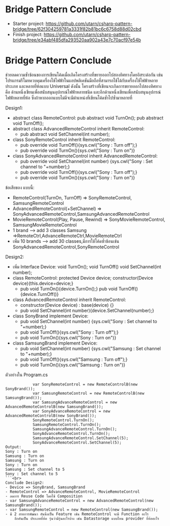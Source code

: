 # Bridge Pattern Conclude
- Starter project: https://github.com/utarn/csharp-pattern-bridge/tree/62f304259781a3331f82b81bc6c6758d88d02cbd
- Finish project: https://github.com/utarn/csharp-pattern-bridge/tree/e34abf485dfa293520aa902a43e7c70acf97e54b

# Bridge Pattern Conclude
ช่วยลดความซ้ำซ้อนของการเขียนโค้ดเมื่อเกิดโครงสร้างที่ขยายออกไปสองทิศทางโดยอิสระต่อกัน 
เช่น โปรแกรมรีโมทควบคุมเครื่องใช้ไฟฟ้าในแอปพลิเคชันมือถือที่สามารถใช้ได้กับเครื่องใช้ไฟฟ้าหลายประเภท 
และหลายยี่ห้อแบบ Universal ดังนั้น โครงสร้างที่เขียนจะเกิดการขยายออกไปสองทิศทาง 
คือ ด้านหนึ่งเขียนเพื่อสนับสนุนอุปกรณ์ไฟฟ้าหลายชนิด และอีกด้านหนึ่งเขียนเพื่อสนับสนุนอุปกรณ์ไฟฟ้าหลายยี่ห้อ 
ซึ่งถ้าหากออกแบบไม่ดีจะมีตำแหน่งที่เขียนโค้ดซ้ำไปซ้ำมาหลายที่

Design1:<br>
- abstract class RemoteControl: pub abstract void TurnOn(); pub abstract void TurnOff();
- abstract class AdvancedRemoteControl inherit RemoteControl:
	- pub abstract void SetChannel(int number);
- class SonyRemoteControl inherit RemoteControl: 
	- pub override void TurnOff(){sys.cwl("Sony : Turn off");}
	- pub override void TurnOn(){sys.cwl("Sony : Turn on")}
- class SonyAdvancedRemoteControl inherit AdvancedRemoteControl:
	- pub override void SetChannel(int number) {sys.cwl("Sony : Set channel to "+number);}
	- pub override void TurnOff(){sys.cwl("Sony : Turn off");}
	- pub override void TurnOn(){sys.cwl("Sony : Turn on")}
	
ข้อเสียของ แบบนี้:
- RemoteControl(TurnOn, TurnOff) => SonyRemoteControl, SamsungRemoteControl
- AdvancedRemoteControl(+SetChannel) => SonyAdvancedRemoteControl,SamsungAdvancedRemoteControl
- MovieRemoteControl(Play, Pause, Rewind) => SonyMovieRemoteControl, SamsungMovieRemoteControl
- 1 brand --> add 3 classes Samsung =>RemoteCtrl,AdvanceRemoteCtrl,MovieRemoteCtrl
- เพิ่ม 10 brands --> add 30 classes,มีการใช้โค้ดซ้ำซ้อนเช่น SonyAdvancedRemoteControl,SonyRemoteControl

Design2:<br>
- เพิ่ม Interface Device: void TurnOn(); void TurnOff() void SetChannel(int number);
- class RemoteControl: protected Device device; constructor(Device device){this.device=device;}
	- pub void TurnOn(){device.TurnOn();} pub void TurnOff(){device.TurnOff()}
- class AdvancedRemoteControl inherit RemoteControl:
	- constructor(Device device) : base(device) {}
	- pub void SetChannel(int number){device.SetChannel(number);}
- class SonyBrand implement Device: 
	- pub void SetChannel(int number) {sys.cwl("Sony : Set channel to "+number);}
	- pub void TurnOff(){sys.cwl("Sony : Turn off");}
	- pub void TurnOn(){sys.cwl("Sony : Turn on")}
- class SamsungBrand implement Device:
	- pub void SetChannel(int number) {sys.cwl("Samsung : Set channel to "+number);}
	- pub void TurnOff(){sys.cwl("Samsung : Turn off");}
	- pub void TurnOn(){sys.cwl("Samsung : Turn on")}

ตัวอย่างใน Program.cs
```
            var SonyRemoteControl = new RemoteControlB(new SonyBrand());
            var SamsungRemoteControl = new RemoteControlB(new SamsungBrand());
            var SamsungAdvanceRemoteControl = new AdvancedRemoteControlB(new SamsungBrand());
            var SonyAdvanceRemoteControl = new AdvancedRemoteControlB(new SonyBrand());
            SonyRemoteControl.TurnOn();
            SamsungRemoteControl.TurnOn();
            SamsungAdvanceRemoteControl.TurnOn();
            SonyAdvanceRemoteControl.TurnOn();
            SamsungAdvanceRemoteControl.SetChannel(5);
            SonyAdvanceRemoteControl.SetChannel(5);
Output:
Sony : Turn on
Samsung : Turn on
Samsung : Turn on
Sony : Turn on
Samsung : Set channel to 5
Sony : Set channel to 5
```<br>
Conclude Design2:
- Device => SonyBrand, SamsungBrand
- RemoteControl => AdvanceRemoteControl, MovieRemoteControl
- ลดการ Reuse Code โดยใช้ Composition 
- var SamsungAdvanceRemoteControl = new AdvancedRemoteControl(new SamsungBrand()); 
- var SamsungRemoteControl = new RemoteControl(new SamsungBrand());
- มี 2 สายการพัฒนา อันนึงเป็น Feature เช่น RemoteControl จะมี Function อะไร
	อีกอันเป็น ประเภทยี่ห้อ รุ่นว่ามีรุ่นอะไรบ้าง เช่น Datastorage แบบไหน provider ยี่ห้ออะไร
